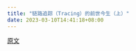 ```yaml
---
title: "链路追踪（Tracing）的前世今生（上）"
date: 2023-03-10T14:41:18+08:00
---
```


[原文](https://mp.weixin.qq.com/s/HaYWdaBsyQOO7u4wU9ithA)
